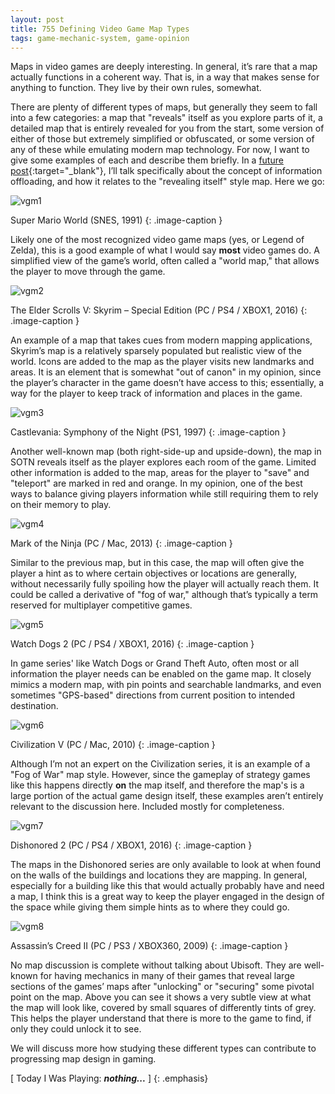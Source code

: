 ```yaml
---
layout: post
title: 755 Defining Video Game Map Types
tags: game-mechanic-system, game-opinion
---
```

Maps in video games are deeply interesting.  In general, it’s rare that a map actually functions in a coherent way.  That is, in a way that makes sense for anything to function.  They live by their own rules, somewhat.

There are plenty of different types of maps, but generally they seem to fall into a few categories: a map that "reveals" itself as you explore parts of it, a detailed map that is entirely revealed for you from the start, some version of either of those but extremely simplified or obfuscated, or some version of any of these while emulating modern map technology.  For now, I want to give some examples of each and describe them briefly.  In a [future post](){:target="_blank"}, I’ll talk specifically about the concept of information offloading, and how it relates to the "revealing itself" style map.  Here we go:


![vgm1](/img/games/755_Defining_Video_Game_Maps_1.jpg "Super Mario World")

Super Mario World (SNES, 1991)
{: .image-caption }

Likely one of the most recognized video game maps (yes, or Legend of Zelda), this is a good example of what I would say **most** video games do.  A simplified view of the game’s world, often called a "world map," that allows the player to move through the game.

![vgm2](/img/games/755_Defining_Video_Game_Maps_2.jpg "Skyrim")

The Elder Scrolls V: Skyrim – Special Edition (PC / PS4 / XBOX1, 2016)
{: .image-caption }

An example of a map that takes cues from modern mapping applications, Skyrim’s map is a relatively sparsely populated but realistic view of the world.  Icons are added to the map as the player visits new landmarks and areas.  It is an element that is somewhat "out of canon" in my opinion, since the player’s character in the game doesn’t have access to this; essentially, a way for the player to keep track of information and places in the game.

![vgm3](/img/games/755_Defining_Video_Game_Maps_3.png "SOTN")

Castlevania: Symphony of the Night (PS1, 1997)
{: .image-caption }

Another well-known map (both right-side-up and upside-down), the map in SOTN reveals itself as the player explores each room of the game.  Limited other information is added to the map, areas for the player to "save" and "teleport" are marked in red and orange.  In my opinion, one of the best ways to balance giving players information while still requiring them to rely on their memory to play.

![vgm4](/img/games/755_Defining_Video_Game_Maps_4.jpg "Mark of the Ninja")

Mark of the Ninja (PC / Mac, 2013)
{: .image-caption }

Similar to the previous map, but in this case, the map will often give the player a hint as to where certain objectives or locations are generally, without necessarily fully spoiling how the player will actually reach them.  It could be called a derivative of "fog of war," although that’s typically a term reserved for multiplayer competitive games.

![vgm5](/img/games/755_Defining_Video_Game_Maps_5.jpg "Watch Dogs 2")

Watch Dogs 2 (PC / PS4 / XBOX1, 2016)
{: .image-caption }

In game series' like Watch Dogs or Grand Theft Auto, often most or all information the player needs can be enabled on the game map.  It closely mimics a modern map, with pin points and searchable landmarks, and even sometimes "GPS-based" directions from current position to intended destination.

![vgm6](/img/games/755_Defining_Video_Game_Maps_6.jpg "Civ V")

Civilization V (PC / Mac, 2010)
{: .image-caption }

Although I’m not an expert on the Civilization series, it is an example of a "Fog of War" map style.  However, since the gameplay of strategy games like this happens directly **on** the map itself, and therefore the map's is a large portion of the actual game design itself, these examples aren’t entirely relevant to the discussion here.  Included mostly for completeness.

![vgm7](/img/games/755_Defining_Video_Game_Maps_7.jpg "Dishonored 2")

Dishonored 2 (PC / PS4 / XBOX1, 2016)
{: .image-caption }

The maps in the Dishonored series are only available to look at when found on the walls of the buildings and locations they are mapping.  In general, especially for a building like this that would actually probably have and need a map, I think this is a great way to keep the player engaged in the design of the space while giving them simple hints as to where they could go.

![vgm8](/img/games/755_Defining_Video_Game_Maps_8.jpg "Assassin's Creed 2")

Assassin’s Creed II (PC / PS3 / XBOX360, 2009)
{: .image-caption }

No map discussion is complete without talking about Ubisoft.  They are well-known for having mechanics in many of their games that reveal large sections of the games’ maps after "unlocking" or "securing" some pivotal point on the map.  Above you can see it shows a very subtle view at what the map will look like, covered by small squares of differently tints of grey.  This helps the player understand that there is more to the game to find, if only they could unlock it to see.

We will discuss more how studying these different types can contribute to progressing map design in gaming.

[ Today I Was Playing: ***nothing...*** ]
{: .emphasis}